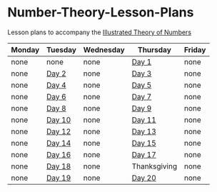 # Number-Theory-Lesson-Plans
Lesson plans to accompany the [Illustrated Theory of Numbers](https://illustratedtheoryofnumbers.wordpress.com/)

Monday|Tuesday|Wednesday|Thursday|Friday
------|-------|---------|--------|------
none | none| none |  [Day 1](https://github.com/MartyWeissman/Number-Theory-Lesson-Plans/blob/master/DayByDay/Day%2001.md)  | none |
none |[Day 2](https://github.com/MartyWeissman/Number-Theory-Lesson-Plans/blob/master/DayByDay/Day%2002.md)  | none | [Day 3](https://github.com/MartyWeissman/Number-Theory-Lesson-Plans/blob/master/DayByDay/Day%2003.md)| none
none |[Day 4](https://github.com/MartyWeissman/Number-Theory-Lesson-Plans/blob/master/DayByDay/Day%2004.md) | none | [Day 5](https://github.com/MartyWeissman/Number-Theory-Lesson-Plans/blob/master/DayByDay/Day%2005.md) | none
none  |[Day 6](https://github.com/MartyWeissman/Number-Theory-Lesson-Plans/blob/master/DayByDay/Day%2006.md)| none | [Day 7](https://github.com/MartyWeissman/Number-Theory-Lesson-Plans/blob/master/DayByDay/Day%2007.md)| none
none  |[Day 8](https://github.com/MartyWeissman/Number-Theory-Lesson-Plans/blob/master/DayByDay/Day%2008.md) | none | [Day 9](https://github.com/MartyWeissman/Number-Theory-Lesson-Plans/blob/master/DayByDay/Day%2009.md)| none
none  |[Day 10](https://github.com/MartyWeissman/Number-Theory-Lesson-Plans/blob/master/DayByDay/Day%2010.md) | none |[Day 11](https://github.com/MartyWeissman/Number-Theory-Lesson-Plans/blob/master/DayByDay/Day%2011.md) | none
none  |[Day 12](https://github.com/MartyWeissman/Number-Theory-Lesson-Plans/blob/master/DayByDay/Day%2012.md) | none |[Day 13](https://github.com/MartyWeissman/Number-Theory-Lesson-Plans/blob/master/DayByDay/Day%2013.md) | none
none  | [Day 14](https://github.com/MartyWeissman/Number-Theory-Lesson-Plans/blob/master/DayByDay/Day%2014.md)| none |[Day 15](https://github.com/MartyWeissman/Number-Theory-Lesson-Plans/blob/master/DayByDay/Day%2015.md) | none
none  |[Day 16](https://github.com/MartyWeissman/Number-Theory-Lesson-Plans/blob/master/DayByDay/Day%2016.md) | none | [Day 17](https://github.com/MartyWeissman/Number-Theory-Lesson-Plans/blob/master/DayByDay/Day%2017.md)| none
none  |[Day 18](https://github.com/MartyWeissman/Number-Theory-Lesson-Plans/blob/master/DayByDay/Day%2018.md) | none | Thanksgiving | none
none  |[Day 19](https://github.com/MartyWeissman/Number-Theory-Lesson-Plans/blob/master/DayByDay/Day%2019.md) | none | [Day 20](https://github.com/MartyWeissman/Number-Theory-Lesson-Plans/blob/master/DayByDay/Day%2020.md)| none



